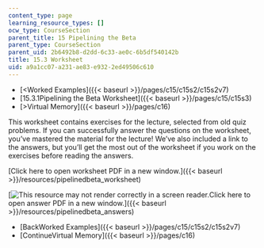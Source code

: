 ```yaml
---
content_type: page
learning_resource_types: []
ocw_type: CourseSection
parent_title: 15 Pipelining the Beta
parent_type: CourseSection
parent_uid: 2b6492b8-d2dd-6c33-ae0c-6b5df540142b
title: 15.3 Worksheet
uid: a9a1cc07-a231-ae83-e932-2ed49506c610
---
```


*   [\<Worked Examples]({{< baseurl >}}/pages/c15/c15s2/c15s2v7)
*   [15.3.1Pipelining the Beta Worksheet]({{< baseurl >}}/pages/c15/c15s3)
*   [\>Virtual Memory]({{< baseurl >}}/pages/c16)

This worksheet contains exercises for the lecture, selected from old quiz problems. If you can successfully answer the questions on the worksheet, you’ve mastered the material for the lecture! We’ve also included a link to the answers, but you’ll get the most out of the worksheet if you work on the exercises before reading the answers.

[Click here to open worksheet PDF in a new window.]({{< baseurl >}}/resources/pipelinedbeta_worksheet)

[![This resource may not render correctly in a screen reader.](/images/inacessible.gif)Click here to open answer PDF in a new window.]({{< baseurl >}}/resources/pipelinedbeta_answers)

*   [BackWorked Examples]({{< baseurl >}}/pages/c15/c15s2/c15s2v7)
*   [ContinueVirtual Memory]({{< baseurl >}}/pages/c16)